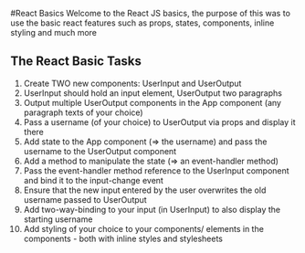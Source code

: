 #React Basics 
Welcome to the React JS basics, the purpose of this was to use the basic react features such as props, states, components, inline styling and much more

## The React Basic Tasks ##
<ol>
    <li>Create TWO new components: UserInput and UserOutput</li>
    <li>UserInput should hold an input element, UserOutput two paragraphs</li>
    <li>Output multiple UserOutput components in the App component (any paragraph texts of your choice)</li>
    <li>Pass a username (of your choice) to UserOutput via props and display it there</li>
    <li>Add state to the App component (=> the username) and pass the username to the UserOutput component</li>
    <li>Add a method to manipulate the state (=> an event-handler method)</li>
    <li>Pass the event-handler method reference to the UserInput component and bind it to the input-change event</li>
    <li>Ensure that the new input entered by the user overwrites the old username passed to UserOutput</li>
    <li>Add two-way-binding to your input (in UserInput) to also display the starting username</li>
    <li>Add styling of your choice to your components/ elements in the components - both with inline styles and stylesheets</li>
</ol> 